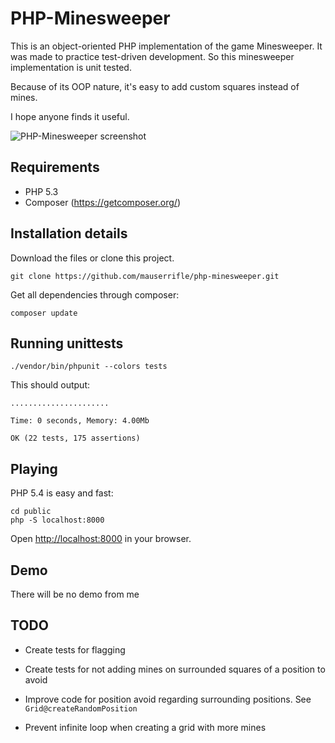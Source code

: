 # PHP-Minesweeper

This is an object-oriented PHP implementation of the game Minesweeper. It was made
to practice test-driven development. So this minesweeper implementation is
unit tested.

Because of its OOP nature, it's easy to add custom squares instead of mines.

I hope anyone finds it useful.

![PHP-Minesweeper screenshot](https://raw.github.com/mauserrifle/php-minesweeper/master/screenshot.png "PHP-Minesweeper screenshot")

## Requirements

* PHP 5.3
* Composer (https://getcomposer.org/)

## Installation details

Download the files or clone this project.

    git clone https://github.com/mauserrifle/php-minesweeper.git

Get all dependencies through composer:

    composer update

## Running unittests

    ./vendor/bin/phpunit --colors tests


This should output:

    ......................

    Time: 0 seconds, Memory: 4.00Mb

    OK (22 tests, 175 assertions)

## Playing

PHP 5.4 is easy and fast:

    cd public
    php -S localhost:8000

Open <http://localhost:8000> in your browser.

## Demo

There will be no demo from me

## TODO

* Create tests for flagging

* Create tests for not adding mines on surrounded squares of a position to
  avoid

* Improve code for position avoid regarding surrounding positions. See
  `Grid@createRandomPosition`

* Prevent infinite loop when creating a grid with more mines

